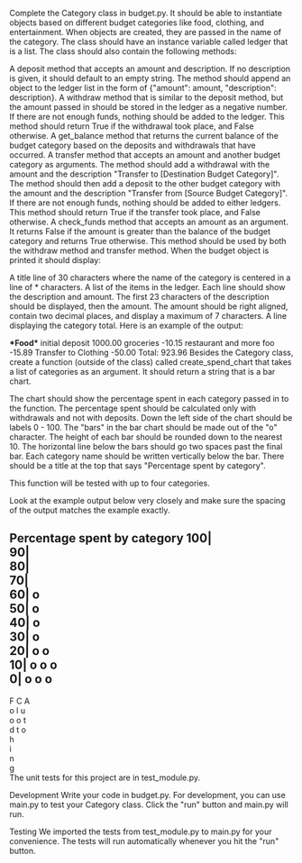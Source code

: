 Complete the Category class in budget.py. It should be able to instantiate objects based on different budget categories like food, clothing, and entertainment. When objects are created, they are passed in the name of the category. The class should have an instance variable called ledger that is a list. The class should also contain the following methods:

A deposit method that accepts an amount and description. If no description is given, it should default to an empty string. The method should append an object to the ledger list in the form of {"amount": amount, "description": description}.
A withdraw method that is similar to the deposit method, but the amount passed in should be stored in the ledger as a negative number. If there are not enough funds, nothing should be added to the ledger. This method should return True if the withdrawal took place, and False otherwise.
A get_balance method that returns the current balance of the budget category based on the deposits and withdrawals that have occurred.
A transfer method that accepts an amount and another budget category as arguments. The method should add a withdrawal with the amount and the description "Transfer to [Destination Budget Category]". The method should then add a deposit to the other budget category with the amount and the description "Transfer from [Source Budget Category]". If there are not enough funds, nothing should be added to either ledgers. This method should return True if the transfer took place, and False otherwise.
A check_funds method that accepts an amount as an argument. It returns False if the amount is greater than the balance of the budget category and returns True otherwise. This method should be used by both the withdraw method and transfer method.
When the budget object is printed it should display:

A title line of 30 characters where the name of the category is centered in a line of \* characters.
A list of the items in the ledger. Each line should show the description and amount. The first 23 characters of the description should be displayed, then the amount. The amount should be right aligned, contain two decimal places, and display a maximum of 7 characters.
A line displaying the category total.
Here is an example of the output:

******\*******Food******\*******
initial deposit 1000.00
groceries -10.15
restaurant and more foo -15.89
Transfer to Clothing -50.00
Total: 923.96
Besides the Category class, create a function (outside of the class) called create_spend_chart that takes a list of categories as an argument. It should return a string that is a bar chart.

The chart should show the percentage spent in each category passed in to the function. The percentage spent should be calculated only with withdrawals and not with deposits. Down the left side of the chart should be labels 0 - 100. The "bars" in the bar chart should be made out of the "o" character. The height of each bar should be rounded down to the nearest 10. The horizontal line below the bars should go two spaces past the final bar. Each category name should be written vertically below the bar. There should be a title at the top that says "Percentage spent by category".

This function will be tested with up to four categories.

Look at the example output below very closely and make sure the spacing of the output matches the example exactly.

Percentage spent by category
100|  
 90|  
 80|  
 70|  
 60| o  
 50| o  
 40| o  
 30| o  
 20| o o  
 10| o o o  
 0| o o o  
 ----------
F C A  
 o l u  
 o o t  
 d t o  
 h  
 i  
 n  
 g  
The unit tests for this project are in test_module.py.

Development
Write your code in budget.py. For development, you can use main.py to test your Category class. Click the "run" button and main.py will run.

Testing
We imported the tests from test_module.py to main.py for your convenience. The tests will run automatically whenever you hit the "run" button.
